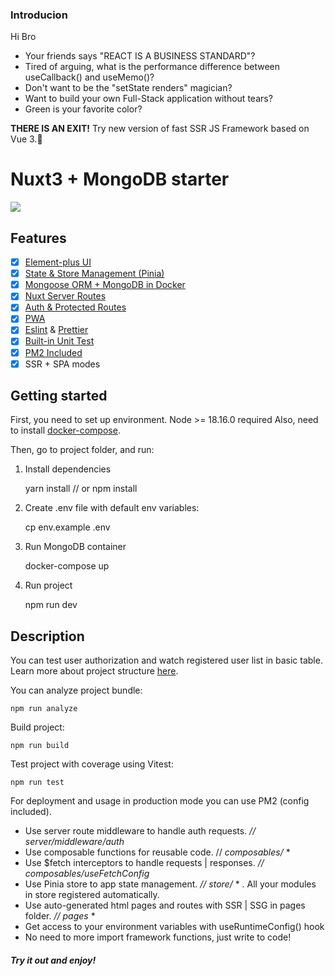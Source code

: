 ### Introducion

Hi Bro

-   Your friends says "REACT IS A BUSINESS STANDARD"?
-   Tired of arguing, what is the performance difference between useCallback() and useMemo()?
-   Don't want to be the "setState renders" magician?
-   Want to build your own Full-Stack application without tears?
-   Green is your favorite color?

**THERE IS AN EXIT!**
Try new version of fast SSR JS Framework based on Vue 3.:rocket:

# Nuxt3 + MongoDB starter

![](https://static.cdnlogo.com/logos/n/96/nuxtjs-typo.svg)

## Features

-   [x] [Element-plus UI](https://element-plus.org/en-US/)
-   [x] [State & Store Management (Pinia)](https://pinia.vuejs.org/)
-   [x] [Mongoose ORM + MongoDB in Docker](https://mongoosejs.com/)
-   [x] [Nuxt Server Routes](https://nuxt.com/docs/guide/directory-structure/server)
-   [x] [Auth & Protected Routes](https://sidebase.io/nuxt-auth/getting-started/)
-   [x] [PWA](https://pwa.nuxtjs.org/)
-   [x] [Eslint](https://eslint.org/) & [Prettier](https://prettier.io/)
-   [x] [Built-in Unit Test](https://nuxt.com/docs/getting-started/testing)
-   [x] [PM2 Included](https://pm2.keymetrics.io/docs/usage/quick-start/)
-   [x] SSR + SPA modes

## Getting started

First, you need to set up environment. Node >= 18.16.0 required
Also, need to install [docker-compose](https://docs.docker.com/compose/ 'docker-compose').

Then, go to project folder, and run:

1. Install dependencies

    yarn install // or npm install

2. Create .env file with default env variables:

    cp env.example .env

3. Run MongoDB container

    docker-compose up

4. Run project

    npm run dev

## Description

You can test user authorization and watch registered user list in basic table.
Learn more about project structure [here]('https://nuxt.com/docs/guide/directory-structure/nuxt').

You can analyze project bundle:

    npm run analyze

Build project:

    npm run build

Test project with coverage using Vitest:

    npm run test

For deployment and usage in production mode you can use PM2 (config included).

-   Use server route middleware to handle auth requests. _// server/middleware/auth_
-   Use composable functions for reusable code. // _composables/_ \*
-   Use $fetch interceptors to handle requests | responses. _// composables/useFetchConfig_
-   Use Pinia store to app state management. _// store/_ \* . All your modules in store registered automatically.
-   Use auto-generated html pages and routes with SSR | SSG in pages folder. _// pages_ \*
-   Get access to your environment variables with useRuntimeConfig() hook
-   No need to more import framework functions, just write to code!

##### Try it out and enjoy!
